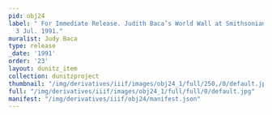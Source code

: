 ```yaml
---
pid: obj24
label: " For Immediate Release. Judith Baca’s World Wall at Smithsonian.  SPARCnews
  3 Jul. 1991."
muralist: Judy Baca
type: release
_date: '1991'
order: '23'
layout: dunitz_item
collection: dunitzproject
thumbnail: "/img/derivatives/iiif/images/obj24_1/full/250,/0/default.jpg"
full: "/img/derivatives/iiif/images/obj24_1/full/full/0/default.jpg"
manifest: "/img/derivatives/iiif/obj24/manifest.json"
---
```

